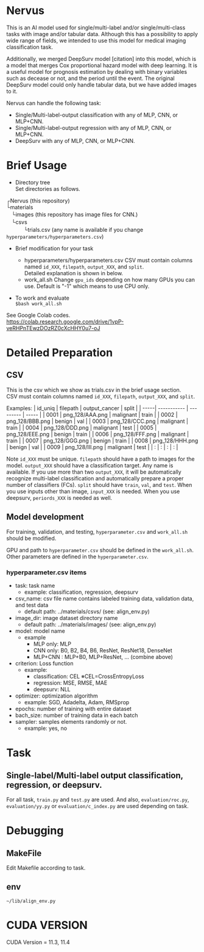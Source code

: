 # Nervus
This is an AI model used for single/multi-label and/or single/multi-class tasks with image and/or tabular data.
Although this has a possibility to apply wide range of fields, we intended to use this model for medical imaging classification task.

Additionally, we merged DeepSurv model [citation] into this model, which is a model that merges Cox proportional hazard model with deep learning. It is a useful model for prognosis estimation by dealing with binary variables such as decease or not, and the period until the event. The original DeepSurv model could only handle tabular data, but we have added images to it.  

Nervus can handle the following task:
- Single/Multi-label-output classification with any of MLP, CNN, or MLP+CNN.
- Single/Multi-label-output regression with any of MLP, CNN, or MLP+CNN.
- DeepSurv with any of MLP, CNN, or MLP+CNN.

# Brief Usage
- Directory tree  
Set directories as follows.  

┌Nervus (this repository)  
└materials   
　└images (this repository has image files for CNN.)  
　└csvs  
　　　 └trials.csv (any name is available if you change `hyperparameters/hyperparameters.csv`)

- Brief modification for your task
  - hyperparameters/hyperparameters.csv
    CSV must contain columns named `id_XXX`, `filepath`, `output_XXX`, and `split`.  
    Detailed explanation is shown in below.
  - work_all.sh
    Change `gpu_ids` depending on how many GPUs you can use. Default is "-1" which means to use CPU only.

- To work and evaluate  
`$bash work_all.sh`

See Google Colab codes.  
https://colab.research.google.com/drive/1vpP-veRHPnTEwzDOzRZ0cXcHHY0u7-oJ

# Detailed Preparation
## CSV
This is the csv which we show as trials.csv in the brief usage section.  
CSV must contain columns named `id_XXX`, `filepath`, `output_XXX`, and `split`.

Examples:
| id_uniq | filepath | output_cancer | split |
| -----| ----------- | --------- | ----- |
| 0001 | png_128/AAA.png | malignant | train |
| 0002 | png_128/BBB.png | benign | val |
| 0003 | png_128/CCC.png | malignant | train |
| 0004 | png_128/DDD.png | malignant | test |
| 0005 | png_128/EEE.png | benign | train |
| 0006 | png_128/FFF.png | malignant | train |
| 0007 | png_128/GGG.png | benign | train |
| 0008 | png_128/HHH.png | benign | val |
| 0009 | png_128/III.png | malignant | test |
| :  | : | : | : |

Note `id_XXX` must be unique.
`filepath` should have a path to images for the model.
`output_XXX` should have a classification target. Any name is available. If you use more than two `output_XXX`, it will be automatically recognize multi-label classification and automatically prepare a proper number of classifiers (FCs). 
`split` should have `train`, `val`, and `test`.
When you use inputs other than image, `input_XXX` is needed. 
When you use deepsurv, `periords_XXX` is needed as well.

## Model development
For training, validation, and testing, `hyperparameter.csv` and `work_all.sh` should be modified.

GPU and path to `hyperparameter.csv` should be defined in the `work_all.sh`.
Other parameters are defined in the `hyperparameter.csv`. 

### hyperparameter.csv items
- task: task name
  - example: classification, regression, deepsurv
- csv_name: csv file name contains labeled training data, validation data, and test data
  - default path: ../materials/csvs/ (see: align_env.py)
- image_dir: image dataset directory name
  - default path: ../materials/images/ (see: align_env.py)
- model: model name
  - example
    - MLP only: MLP
    - CNN only: B0, B2, B4, B6, ResNet, ResNet18, DenseNet
    - MLP+CNN : MLP+B0, MLP+ResNet, ... (combine above)
- criterion: Loss function
  - example: 
    - classification: CEL ※CEL=CrossEntropyLoss
    - regression: MSE, RMSE, MAE
    - deepsurv: NLL
- optimizer: optimization algorithm
  - example: SGD, Adadelta, Adam, RMSprop
- epochs: number of training with entire dataset 
- bach_size: number of training data in each batch
- sampler: samples elements randomly or not.
  - example: yes, no

# Task
## Single-label/Multi-label output classification, regression, or deepsurv.
For all task, `train.py` and `test.py` are used. And also, `evaluation/roc.py`, `evaluation/yy.py` or `evaluation/c_index.py` are used depending on task.


# Debugging
## MakeFile
Edit Makefile according to task.

## env
`~/lib/align_env.py`

# CUDA VERSION
CUDA Version = 11.3, 11.4
